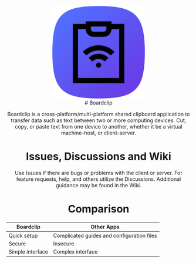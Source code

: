 <div align="center">
<img width="50%" src="https://raw.githubusercontent.com/soupeehash/Boardclip/main/icon-512.png"
</div>
  
<div>
# Boardclip

Boardclip is a cross-platform/multi-platform shared clipboard application to transfer data such as text between two or more computing devices. Cut, copy, or paste text from one device to another, whether it be a virtual machine-host, or client-server.

# Issues, Discussions and Wiki

Use Issues if there are bugs or problems with the client or server. For feature requests, help, and others utilize the Discussions.  Additional guidance may be found in the Wiki.

# Comparison

| Boardclip | Other Apps |
| --- | --- |
| Quick setup | Complicated guides and configuration files |
| Secure | Insecure |
| Simple interface | Complex interface |
</div>
